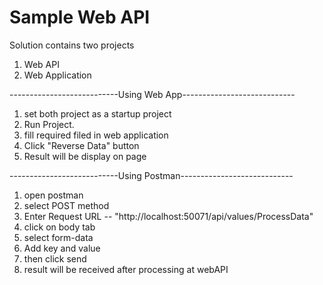 # Sample Web API
 
Solution contains two projects
1. Web API
2. Web Application

---------------------------Using Web App----------------------------
1. set both project as a startup project
2. Run Project.
3. fill required filed in web application
4. Click "Reverse Data" button
5. Result will be display on page

---------------------------Using Postman----------------------------
1. open postman
2. select POST method
3. Enter Request URL -- "http://localhost:50071/api/values/ProcessData"
4. click on body tab
5. select form-data
6. Add key and value
7. then click send
8. result will be received after processing at webAPI
